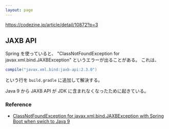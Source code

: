 ```yaml
---
layout: page
---
```


https://codezine.jp/article/detail/10872?p=3


## JAXB API

Spring を使っていると、
"ClassNotFoundException for javax.xml.bind.JAXBException"
というエラーが出ることがある。
これは、 

```gradle
compile("javax.xml.bind:jaxb-api:2.3.0")
```

という行を `build.gradle` に追加して解決する。

Java 9 から JAXB API が JDK に含まれなくなったために起きている。

### Reference

* [ClassNotFoundException for javax.xml.bind.JAXBException with Spring Boot when swich to Java 9](https://stackoverflow.com/questions/48986999/classnotfoundexception-for-javax-xml-bind-jaxbexception-with-spring-boot-when-sw/48987120)